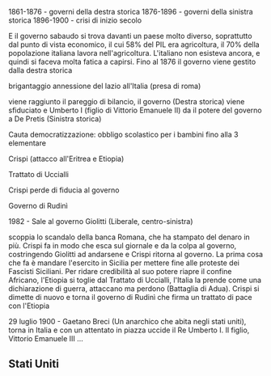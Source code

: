 1861-1876 - governi della destra storica
1876-1896 - governi della sinistra storica
1896-1900 - crisi di inizio secolo

E il governo sabaudo si trova davanti un paese molto diverso, soprattutto dal punto di vista economico, il cui 58% del PIL era agricoltura, il 70% della popolazione italiana lavora nell'agricoltura. L'italiano non esisteva ancora, e quindi si faceva molta fatica a capirsi.
Fino al 1876 il governo viene gestito dalla destra storica

brigantaggio
annessione del lazio all'Italia (presa di roma)

viene raggiunto il pareggio di bilancio, il governo (Destra storica) viene sfiduciato e Umberto I (figlio di Vittorio Emanuele II) da il potere del governo a De Pretis (Sinistra storica)

Cauta democratizzazione: obbligo scolastico per i bambini fino alla 3 elementare

Crispi (attacco all'Eritrea e Etiopia)

Trattato di Uccialli

Crispi perde di fiducia al governo

Governo di Rudinì

1982 - Sale al governo Giolitti (Liberale, centro-sinistra)

scoppia lo scandalo della banca Romana, che ha stampato del denaro in più. Crispi fa in modo che esca sul giornale e da la colpa al governo, costringendo Giolitti ad andarsene e Crispi ritorna al governo. La prima cosa che fa è mandare l'esercito in Sicilia per mettere fine alle proteste dei Fascisti Siciliani. Per ridare credibilità al suo potere riapre il confine Africano, l'Etiopia si toglie dal Trattato di Uccialli, l'Italia la prende come una dichiarazione di guerra, attaccano ma perdono (Battaglia di Adua). Crispi si dimette di nuovo e torna il governo di Rudinì che firma un trattato di pace con l'Etiopia

29 luglio 1900 - Gaetano Breci (Un anarchico che abita negli stati uniti), torna in Italia e con un attentato in piazza uccide il Re Umberto I. Il figlio, Vittorio Emanuele III ...


## Stati Uniti

